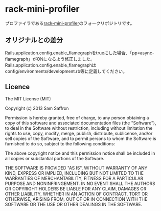 # rack-mini-profiler

プロファイラである[rack-mini-profiler](https://github.com/MiniProfiler/rack-mini-profiler)のフォークリポジトリです。

## オリジナルとの差分

Rails.application.config.enable_flamegraphをtrueにした場合、「pp=async-flamegraph」がONになるよう修正しました。  
Rails.application.config.enable_flamegraphはconfig/environments/development.rb等に定義してください。


## Licence

The MIT License (MIT)

Copyright (c) 2013 Sam Saffron

Permission is hereby granted, free of charge, to any person obtaining a copy
of this software and associated documentation files (the "Software"), to deal
in the Software without restriction, including without limitation the rights
to use, copy, modify, merge, publish, distribute, sublicense, and/or sell
copies of the Software, and to permit persons to whom the Software is
furnished to do so, subject to the following conditions:

The above copyright notice and this permission notice shall be included in
all copies or substantial portions of the Software.

THE SOFTWARE IS PROVIDED "AS IS", WITHOUT WARRANTY OF ANY KIND, EXPRESS OR
IMPLIED, INCLUDING BUT NOT LIMITED TO THE WARRANTIES OF MERCHANTABILITY,
FITNESS FOR A PARTICULAR PURPOSE AND NONINFRINGEMENT. IN NO EVENT SHALL THE
AUTHORS OR COPYRIGHT HOLDERS BE LIABLE FOR ANY CLAIM, DAMAGES OR OTHER
LIABILITY, WHETHER IN AN ACTION OF CONTRACT, TORT OR OTHERWISE, ARISING FROM,
OUT OF OR IN CONNECTION WITH THE SOFTWARE OR THE USE OR OTHER DEALINGS IN
THE SOFTWARE.
